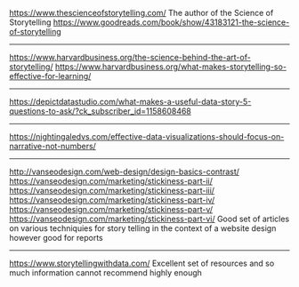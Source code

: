 https://www.thescienceofstorytelling.com/
The author of the Science of Storytelling 
https://www.goodreads.com/book/show/43183121-the-science-of-storytelling

---

https://www.harvardbusiness.org/the-science-behind-the-art-of-storytelling/
https://www.harvardbusiness.org/what-makes-storytelling-so-effective-for-learning/

---

https://depictdatastudio.com/what-makes-a-useful-data-story-5-questions-to-ask/?ck_subscriber_id=1158608468


---

https://nightingaledvs.com/effective-data-visualizations-should-focus-on-narrative-not-numbers/

---
http://vanseodesign.com/web-design/design-basics-contrast/
https://vanseodesign.com/marketing/stickiness-part-ii/
https://vanseodesign.com/marketing/stickiness-part-iii/
https://vanseodesign.com/marketing/stickiness-part-iv/
https://vanseodesign.com/marketing/stickiness-part-v/
https://vanseodesign.com/marketing/stickiness-part-vi/
Good set of articles on various techniquies for story telling
in the context of a website design however good for reports

---
https://www.storytellingwithdata.com/
Excellent set of resources and so much information cannot recommend highly enough

